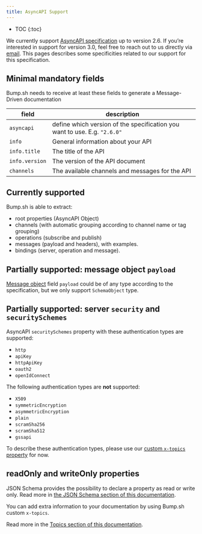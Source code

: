 ```yaml
---
title: AsyncAPI Support
---
```


- TOC
{:toc}

We currently support [AsyncAPI specification](https://www.asyncapi.com/docs/reference/specification/v2.6.0#messageObject) up to version 2.6. If you’re interested in support for version 3.0, feel free to reach out to us directly via [email](mailto:hello@bump.sh). This pages describes some specificities related to our support for this specification.

## Minimal mandatory fields

Bump.sh needs to receive at least these fields to generate a Message-Driven documentation

| field          | description                                                               |
|----------------|---------------------------------------------------------------------------|
| `asyncapi`     | define which version of the specification you want to use. E.g. `"2.6.0"` |
| `info`         | General information about your API                                        |
| `info.title`   | The title of the API                                                      |
| `info.version` | The version of the API document                                           |
| `channels`     | The available channels and messages for the API                           |

## Currently supported

Bump.sh is able to extract:

- root properties (AsyncAPI Object)
- channels (with automatic grouping according to channel name or tag grouping)
- operations (subscribe and publish)
- messages (payload and headers), with examples.
- bindings (server, operation and message).

## Partially supported: message object `payload`

[Message object](https://www.asyncapi.com/docs/reference/specification/v2.6.0#messageObject) field `payload` could be of any type according to the specification, but we only support `SchemaObject` type.

## Partially supported: server `security` and `securitySchemes`

AsyncAPI `securitySchemes` property with these authentication types are supported:

- `http`
- `apiKey`
- `httpApiKey`
- `oauth2`
- `openIdConnect`

The following authentication types are **not** supported:
- `X509`
- `symmetricEncryption`
- `asymmetricEncryption`
- `plain`
- `scramSha256`
- `scramSha512`
- `gssapi`

To describe these authentication types, please use our [custom `x-topics` property](/help/enhance-documentation-content/topics/) for now.

## readOnly and writeOnly properties

JSON Schema provides the possibility to declare a property as read or write only. Read more in [the JSON Schema section of this documentation](/help/specification-support/json-schema#readonly-and-writeonly-properties).

You can add extra information to your documentation by using Bump.sh custom `x-topics`.

Read more in the [Topics section of this documentation](/help/enhance-documentation-content/topics).
